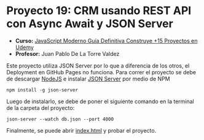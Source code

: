 # Proyecto 19: CRM usando REST API con Async Await y JSON Server
- **Curso:** [JavaScript Moderno Guía Definitiva Construye +15 Proyectos en Udemy](https://www.udemy.com/course/javascript-moderno-guia-definitiva-construye-10-proyectos/)
- **Profesor:** Juan Pablo De La Torre Valdez

Este proyecto utiliza JSON Server por lo que a diferencia de los otros, el Deployment en GitHub Pages no funciona. Para correr el proyecto se debe de descargar [NodeJS](https://nodejs.org/es/) e instalar [JSON Server](https://www.npmjs.com/package/json-server) por medio de NPM

```console
npm install -g json-server
```

Luego de instalarlo, se debe de poner el siguiente comando en la terminal de la carpeta del proyecto:

```console
json-server --watch db.json --port 4000
```

Finalmente, se puede abrir [index.html](https://github.com/lopezemmanuel/JavaScriptModerno2022_CRMAsyncAwait/blob/main/index.html) y probar el proyecto.
